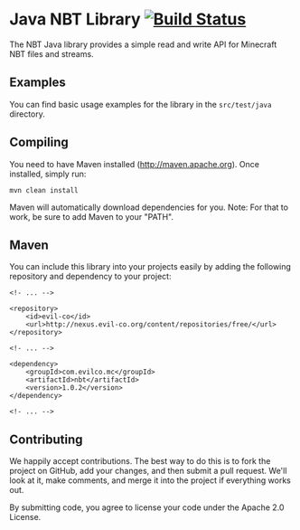 Java NBT Library [![Build Status](http://assets.evil-co.com/build/NBTLIB-MASTER.png)](http://www.evil-co.com/ci/browse/NBTLIB-MASTER)
===============
The NBT Java library provides a simple read and write API for Minecraft NBT files and streams.

Examples
--------

You can find basic usage examples for the library in the ```src/test/java``` directory.

Compiling
---------

You need to have Maven installed (http://maven.apache.org). Once installed,
simply run:

	mvn clean install

Maven will automatically download dependencies for you. Note: For that to work,
be sure to add Maven to your "PATH".

Maven
-----

You can include this library into your projects easily by adding the following repository and dependency
to your project:

	<!- ... -->

	<repository>
		<id>evil-co</id>
		<url>http://nexus.evil-co.org/content/repositories/free/</url>
	</repository>

	<!- ... -->

	<dependency>
		<groupId>com.evilco.mc</groupId>
		<artifactId>nbt</artifactId>
		<version>1.0.2</version>
	</dependency>

	<!- ... -->

Contributing
------------

We happily accept contributions. The best way to do this is to fork the project
on GitHub, add your changes, and then submit a pull request. We'll look at it,
make comments, and merge it into the project if everything works out.

By submitting code, you agree to license your code under the Apache 2.0 License.